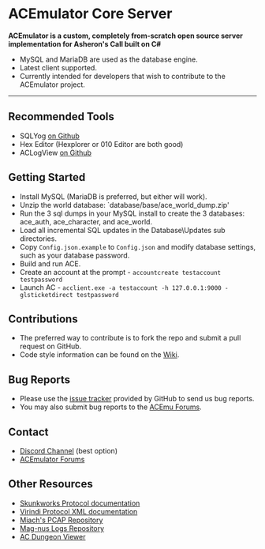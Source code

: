 # ACEmulator Core Server
**ACEmulator is a custom, completely from-scratch open source server implementation for Asheron's Call built on C#**
 * MySQL and MariaDB are used as the database engine.
 * Latest client supported.
 * Currently intended for developers that wish to contribute to the ACEmulator project.

***
## Recommended Tools
* SQLYog [on Github](https://github.com/webyog/sqlyog-community/wiki/Downloads)
* Hex Editor (Hexplorer or 010 Editor are both good)
* ACLogView [on Github](https://github.com/tfarley/aclogview)

## Getting Started

* Install MySQL (MariaDB is preferred, but either will work).
* Unzip the world database: `database/base/ace_world_dump.zip'
* Run the 3 sql dumps in your MySQL install to create the 3 databases: ace_auth, ace_character, and ace_world.
* Load all incremental SQL updates in the Database\Updates sub directories. 
* Copy `Config.json.example` to `Config.json` and modify database settings, such as your database password.
* Build and run ACE.
* Create an account at the prompt - `accountcreate testaccount testpassword`
* Launch AC - `acclient.exe -a testaccount -h 127.0.0.1:9000 -glsticketdirect testpassword`

## Contributions

* The preferred way to contribute is to fork the repo and submit a pull request on GitHub.
* Code style information can be found on the [Wiki](https://github.com/ACEmulator/ACE/wiki/Code-Style).

## Bug Reports

* Please use the [issue tracker](https://github.com/ACEmulator/ACE/issues) provided by GitHub to send us bug reports.
* You may also submit bug reports to the [ACEmu Forums](http://acemulator.org/forums).

## Contact

- [Discord Channel](https://discord.gg/mVtGhSv) (best option)
- [ACEmulator Forums](http://acemulator.org/forums)

## Other Resources
* [Skunkworks Protocol documentation](http://skunkworks.sourceforge.net/protocol/Protocol.php)
* [Virindi Protocol XML documentation](http://www.virindi.net/junk/messages_annotated_final.xml)
* [Miach's PCAP Repository](http://aka-steve.com/AC/AC-Files/AC1%20PCAPS/All%20PCAPS/)
* [Mag-nus Logs Repository](http://aka-steve.com/AC/AC-Files/AC1%20PCAPS/All%20Mag-nus%20Logs/)
* [AC Dungeon Viewer](https://github.com/floaterxk/DungeonViewerAC)
